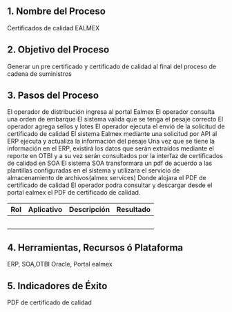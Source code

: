 ## 1. Nombre del Proceso
Certificados de calidad EALMEX
## 2. Objetivo del Proceso
Generar un pre certificado y certificado de calidad al final del proceso de cadena de suministros
## 3. Pasos del Proceso
El operador de distribución ingresa al portal Ealmex
El operador consulta una orden de embarque
El sistema valida que se tenga el pesaje correcto
El operador agrega sellos y lotes
El operador ejecuta el envió de la solicitud de certificado de calidad
El sistema Ealmex mediante una solicitud por API  al ERP ejecuta y actualiza la información del pesaje
Una vez que se tiene la información en el ERP, existirá los datos que serán extraídos mediante el reporte en OTBI y a su vez serán consultados por  la interfaz de certificados de calidad en SOA
El sistema SOA transformara un pdf de acuerdo a las plantillas configuradas en el sistema  y utilizara el servicio de almacenamiento de archivos(almex services)
Donde alojara el PDF de certificado de calidad
El operador podra consultar y descargar desde el portal ealmex el PDF de certificado de calidad.

| **Rol** | **Aplicativo** | **Descripción** | **Resultado** |
| ------- | -------------- | --------------- | ------------- |
|         |                |                 |               |
|         |                |                 |               |
|         |                |                 |               |
|         |                |                 |               |
|         |                |                 |               |

## 4. Herramientas, Recursos ó Plataforma
ERP, SOA,OTBI Oracle, Portal ealmex
## 5. Indicadores de Éxito
PDF de certificado de calidad 


